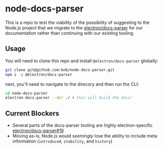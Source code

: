 # node-docs-parser

This is a repo to test the viability of the possibility of suggesting to the Node.js project that we migrate to the [electron/docs-parser](https://github.com/electron/docs-parser) for our documentation rather than continuing with our existing tooling.

## Usage

You will need to clone this repo and install `@electron/docs-parser` globally:

```sh
git clone git@github.com:bnb/node-docs-parser.git
npm i -g @electron/docs-parser
```

next, you'll need to navigate to the direcory and then run the CLI:

```sh
cd node-docs-parser
electron-docs-parser --dir ./ # this will build the docs!
```

## Current Blockers

- Several parts of the docs-parser tooling are highly electron-specific [electron/docs-parser#19](https://github.com/electron/docs-parser/issues/19)
- Moving as-is, Node.js would _seemingly_ lose the ability to include meta information (`introduced`, `stability`, and `history`)
